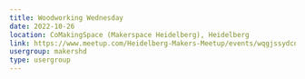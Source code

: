 ```yaml
---
title: Woodworking Wednesday
date: 2022-10-26
location: CoMakingSpace (Makerspace Heidelberg), Heidelberg
link: https://www.meetup.com/Heidelberg-Makers-Meetup/events/wqgjssydcnbjc/
usergroup: makershd
type: usergroup
---
```


